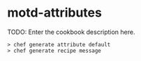 # motd-attributes

TODO: Enter the cookbook description here.

```
> chef generate attribute default
> chef generate recipe message
```